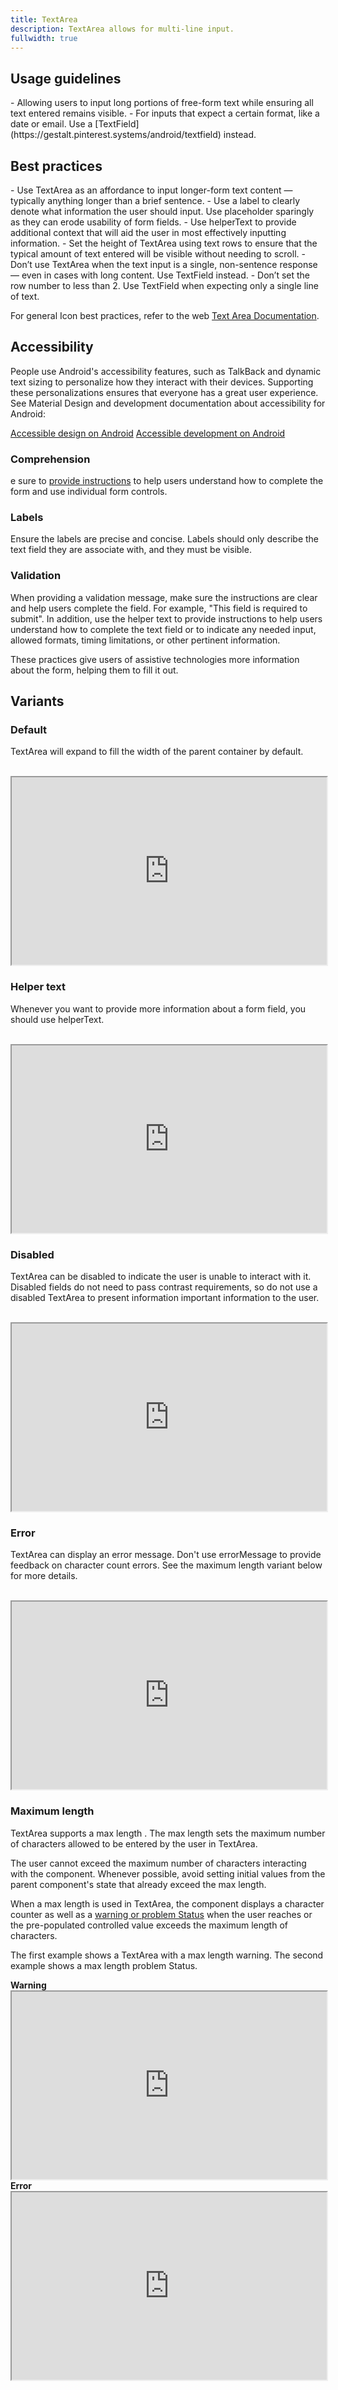 ```yaml
---
title: TextArea
description: TextArea allows for multi-line input.
fullwidth: true
---
```


<ImgContainer src="https://i.pinimg.com/originals/4b/cd/12/4bcd12b2a9dc590e88855283169e340d.jpg" alt="An text area field labeled About You, with text entered." />

## Usage guidelines

<TwoCol>
<Group>
<Do title="When to use" />
- Allowing users to input long portions of free-form text while ensuring all text entered remains visible.

</Group>
<Group>
<Dont title="When not to use" />
- For inputs that expect a certain format, like a date or email. Use a [TextField](https://gestalt.pinterest.systems/android/textfield) instead.
</Group>
</TwoCol>

## Best practices

<TwoCol>
<Group>
<Do title="Do" />
- Use TextArea as an affordance to input longer-form text content — typically anything longer than a brief sentence.
- Use a label to clearly denote what information the user should input. Use placeholder sparingly as they can erode usability of form fields.
- Use helperText to provide additional context that will aid the user in most effectively inputting information.
- Set the height of TextArea using text rows to ensure that the typical amount of text entered will be visible without needing to scroll.
</Group>
<Group>
<Dont title="Don't" />
- Don’t use TextArea when the text input is a single, non-sentence response — even in cases with long content. Use TextField instead.
- Don’t set the row number to less than 2. Use TextField when expecting only a single line of text.
</Group>
</TwoCol>

For general Icon best practices, refer to the web [Text Area Documentation](https://gestalt.pinterest.systems/web/textarea).

## Accessibility

People use Android's accessibility features, such as TalkBack and dynamic text sizing to personalize how they interact with their devices. Supporting these personalizations ensures that everyone has a great user experience. See Material Design and development documentation about accessibility for Android:

[Accessible design on Android](https://material.io/design/usability/accessibility.html#understanding-accessibility/)
[Accessible development on Android](https://developer.android.com/guide/topics/ui/accessibility)


### Comprehension
e sure to [provide instructions](https://www.w3.org/WAI/tutorials/forms/instructions/) to help users understand how to complete the form and use individual form controls.

### Labels
Ensure the labels are precise and concise. Labels should only describe the text field they are associate with, and they must be visible.


### Validation
When providing a validation message, make sure the instructions are clear and help users complete the field. For example, "This field is required to submit". In addition, use the helper text to provide instructions to help users understand how to complete the text field or to indicate any needed input, allowed formats, timing limitations, or other pertinent information.

These practices give users of assistive technologies more information about the form, helping them to fill it out.


## Variants

### Default
TextArea will expand to fill the width of the parent container by default.

<br/>

<iframe style={{border:0}} width="100%" height="300" src="https://www.figma.com/embed?embed_host=share&url=https%3A%2F%2Fwww.figma.com%2Ffile%2FREw1COFYAktmVWrUBh3Ov8%2Fbranch%2FTxlMtK2AcYHeTliywyAyU7%2FGestalt-for-Android%3Fnode-id%3D12157%253A22670%26t%3DKJZySMQdq4Hp0RLc-1" allowFullScreen></iframe>

### Helper text
Whenever you want to provide more information about a form field, you should use helperText.

<br/>

<iframe style={{border:0}} width="100%" height="300" src="https://www.figma.com/embed?embed_host=share&url=https%3A%2F%2Fwww.figma.com%2Ffile%2FREw1COFYAktmVWrUBh3Ov8%2Fbranch%2FTxlMtK2AcYHeTliywyAyU7%2FGestalt-for-Android%3Fnode-id%3D12157%253A22816%26t%3DKJZySMQdq4Hp0RLc-1" allowFullScreen></iframe>

### Disabled
TextArea can be disabled to indicate the user is unable to interact with it. Disabled fields do not need to pass contrast requirements, so do not use a disabled TextArea to present information important information to the user.

<br/>

<iframe style={{border:0}} width="100%" height="300" src="https://www.figma.com/embed?embed_host=share&url=https%3A%2F%2Fwww.figma.com%2Ffile%2FREw1COFYAktmVWrUBh3Ov8%2Fbranch%2FTxlMtK2AcYHeTliywyAyU7%2FGestalt-for-Android%3Fnode-id%3D12157%253A23035%26t%3DKJZySMQdq4Hp0RLc-1" allowFullScreen></iframe>

### Error
TextArea can display an error message. Don't use errorMessage to provide feedback on character count errors. See the maximum length variant below for more details.

<br/>

<iframe style={{border:0}} width="100%" height="300" src="https://www.figma.com/embed?embed_host=share&url=https%3A%2F%2Fwww.figma.com%2Ffile%2FREw1COFYAktmVWrUBh3Ov8%2Fbranch%2FTxlMtK2AcYHeTliywyAyU7%2FGestalt-for-Android%3Fnode-id%3D12157%253A23108%26t%3DKJZySMQdq4Hp0RLc-1" allowFullScreen></iframe>

### Maximum length
TextArea supports a max length . The max length sets the maximum number of characters allowed to be entered by the user in TextArea.

The user cannot exceed the maximum number of characters interacting with the component. Whenever possible, avoid setting initial values from the parent component's state that already exceed the max length.

When a max length is used in TextArea, the component displays a character counter as well as a [warning or problem Status](https://gestalt.pinterest.systems/web/status) when the user reaches or the pre-populated controlled value exceeds the maximum length of characters.

The first example shows a TextArea with a max length warning. The second example shows a max length problem Status.

<TwoCol>
<Group>
<b>Warning</b>

<br/>

<iframe style={{border:0}} width="100%" height="300" src="https://www.figma.com/embed?embed_host=share&url=https%3A%2F%2Fwww.figma.com%2Ffile%2FREw1COFYAktmVWrUBh3Ov8%2Fbranch%2FTxlMtK2AcYHeTliywyAyU7%2FGestalt-for-Android%3Fnode-id%3D12157%253A22889%26t%3DKJZySMQdq4Hp0RLc-1" allowFullScreen></iframe>
</Group>

<Group>
<b>Error</b>

<br/>

<iframe style={{border:0}} width="100%" height="300" src="https://www.figma.com/embed?embed_host=share&url=https%3A%2F%2Fwww.figma.com%2Ffile%2FREw1COFYAktmVWrUBh3Ov8%2Fbranch%2FTxlMtK2AcYHeTliywyAyU7%2FGestalt-for-Android%3Fnode-id%3D12157%253A22962%26t%3DKJZySMQdq4Hp0RLc-1" allowFullScreen></iframe>
</Group>
</TwoCol>
